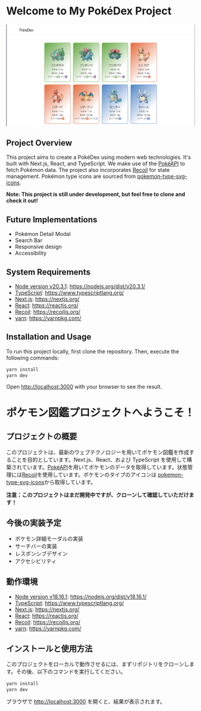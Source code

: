 # Welcome to My PokéDex Project

![Screenshot](image.png "Screenshot")

## Project Overview

This project aims to create a PokéDex using modern web technologies. It's built with Next.js, React, and TypeScript. We make use of the [PokéAPI](https://pokeapi.co/) to fetch Pokémon data. The project also incorporates [Recoil](https://recoiljs.org/) for state management. Pokémon type icons are sourced from [pokemon-type-svg-icons](https://github.com/duiker101/pokemon-type-svg-icons).

**Note: This project is still under development, but feel free to clone and check it out!**

## Future Implementations

- Pokémon Detail Modal
- Search Bar
- Responsive design
- Accessibility

## System Requirements

- [Node version v20.3.1](https://nodejs.org/dist/v20.3.1/): https://nodejs.org/dist/v20.3.1/
- [TypeScript](https://www.typescriptlang.org/): https://www.typescriptlang.org/
- [Next.js](https://nextjs.org/): https://nextjs.org/
- [React](https://reactjs.org/): https://reactjs.org/
- [Recoil](https://recoiljs.org/): https://recoiljs.org/
- [yarn](https://yarnpkg.com/): https://yarnpkg.com/

## Installation and Usage

To run this project locally, first clone the repository. Then, execute the following commands:

```
yarn install
yarn dev
```

Open [http://localhost:3000](http://localhost:3000) with your browser to see the result.

# ポケモン図鑑プロジェクトへようこそ！

## プロジェクトの概要

このプロジェクトは、最新のウェブテクノロジーを用いてポケモン図鑑を作成することを目的としています。Next.js、React、および TypeScript を使用して構築されています。[PokéAPI](https://pokeapi.co/)を用いてポケモンのデータを取得しています。状態管理には[Recoil](https://recoiljs.org/)を使用しています。ポケモンのタイプのアイコンは [pokemon-type-svg-icons](https://github.com/duiker101/pokemon-type-svg-icons)から取得しています。

**注意：このプロジェクトはまだ開発中ですが、クローンして確認していただけます！**

## 今後の実装予定

- ポケモン詳細モーダルの実装
- サーチバーの実装
- レスポンシブデザイン
- アクセシビリティ

## 動作環境

- [Node version v18.16.1](https://nodejs.org/dist/v18.16.1/): https://nodejs.org/dist/v18.16.1/
- [TypeScript](https://www.typescriptlang.org/): https://www.typescriptlang.org/
- [Next.js](https://nextjs.org/): https://nextjs.org/
- [React](https://reactjs.org/): https://reactjs.org/
- [Recoil](https://recoiljs.org/): https://recoiljs.org/
- [yarn](https://yarnpkg.com/): https://yarnpkg.com/

## インストールと使用方法

このプロジェクトをローカルで動作させるには、まずリポジトリをクローンします。その後、以下のコマンドを実行してください。

```
yarn install
yarn dev
```

ブラウザで [http://localhost:3000](http://localhost:3000) を開くと、結果が表示されます。
